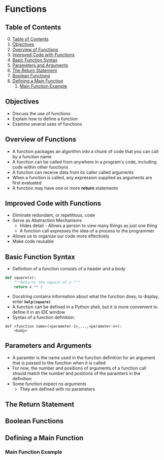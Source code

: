 # Functions

## Table of Contents

0. [Table of Contents](#table-of-contents)
1. [Objectives](#objectives)
2. [Overview of Functions](#overview-of-functions)
3. [Improved Code with Functions](#improved-code-with-functions)
4. [Basic Function Syntax](#basic-function-syntax)
5. [Parameters and Arguments](#parameters-and-arguments)
6. [The Return Statement](#the-return-statement)
7. [Boolean Functions](#boolean-functions)
8. [Defining a Main Function](#defining-a-main-function)
    1. [Main Function Example](#main-function-example)

## Objectives

- Discuss the use of functions
- Explain how to define a function
- Examine several uses of functions

## Overview of Functions

- A function packages an algorithm into a chunk of code that you can call by a function name
- A function can be called from anywhere in a program's code, including code within other functions
- A function can receive data from its caller called arguments
- When a function is called, any expression supplied as arguments are first evaluated
- A function may have one or more **return** statements

## Improved Code with Functions

- Eliminate redundant, or repetitious, code
- Serve as Abstraction Mechanisms
    - Hides detail - Allows a person to view many things as just one thing
    - A function call expresses the idea of a process to the programmer
- Allows us to organize our code more effectively
- Make code reusable

## Basic Function Syntax

- Definition of a function consists of a header and a body
```python
def square(x):
    """Returns the square of x."""
    return x ** 2
```
- Docstring contains information about what the function does; to display, enter **`help(square)`**
- A function can be defined in a Python shell, but it is more convenient to define it in an IDE window
- Syntax of a function definition: 
```text
def <function name>(<parameter-1>,...,<parameter-n>):
    <body>
```

## Parameters and Arguments

- A paramter is the name used in the function definition for an argument that is passed to the function when it is called
- For now, the number and positions of arguments of a function call should match the number and positions of the paramters in the definition
- Some function expect no arguments
    - They are defined with no parameters

## The Return Statement

## Boolean Functions

## Defining a Main Function

### Main Function Example
